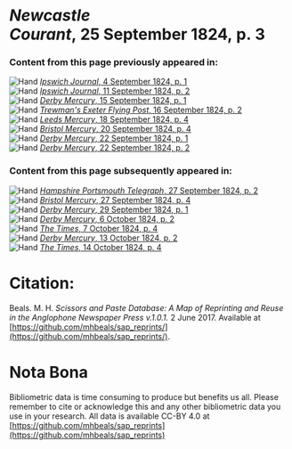 # *Newcastle Courant*, 25 September 1824, p. 3  
  
### Content from this page previously appeared in:  
![Hand](http://scissorsandpaste.net/wp-content/uploads/2017/06/smallhandpointer.png) [*Ipswich Journal*, 4 September 1824, p. 1](https://mhbeals.github.io/sap_html/Ipswich-Journal/Ipswich-Journal-4-September-1824-p-1)  
![Hand](http://scissorsandpaste.net/wp-content/uploads/2017/06/smallhandpointer.png) [*Ipswich Journal*, 11 September 1824, p. 2](https://mhbeals.github.io/sap_html/Ipswich-Journal/Ipswich-Journal-11-September-1824-p-2)  
![Hand](http://scissorsandpaste.net/wp-content/uploads/2017/06/smallhandpointer.png) [*Derby Mercury*, 15 September 1824, p. 1](https://mhbeals.github.io/sap_html/Derby-Mercury/Derby-Mercury-15-September-1824-p-1)  
![Hand](http://scissorsandpaste.net/wp-content/uploads/2017/06/smallhandpointer.png) [*Trewman's Exeter Flying Post*, 16 September 1824, p. 2](https://mhbeals.github.io/sap_html/Trewman's-Exeter-Flying-Post/Trewman's-Exeter-Flying-Post-16-September-1824-p-2)  
![Hand](http://scissorsandpaste.net/wp-content/uploads/2017/06/smallhandpointer.png) [*Leeds Mercury*, 18 September 1824, p. 4](https://mhbeals.github.io/sap_html/Leeds-Mercury/Leeds-Mercury-18-September-1824-p-4)  
![Hand](http://scissorsandpaste.net/wp-content/uploads/2017/06/smallhandpointer.png) [*Bristol Mercury*, 20 September 1824, p. 4](https://mhbeals.github.io/sap_html/Bristol-Mercury/Bristol-Mercury-20-September-1824-p-4)  
![Hand](http://scissorsandpaste.net/wp-content/uploads/2017/06/smallhandpointer.png) [*Derby Mercury*, 22 September 1824, p. 1](https://mhbeals.github.io/sap_html/Derby-Mercury/Derby-Mercury-22-September-1824-p-1)  
![Hand](http://scissorsandpaste.net/wp-content/uploads/2017/06/smallhandpointer.png) [*Derby Mercury*, 22 September 1824, p. 2](https://mhbeals.github.io/sap_html/Derby-Mercury/Derby-Mercury-22-September-1824-p-2)  
  
### Content from this page subsequently appeared in:  
![Hand](http://scissorsandpaste.net/wp-content/uploads/2017/06/smallhandpointer.png) [*Hampshire Portsmouth Telegraph*, 27 September 1824, p. 2](https://mhbeals.github.io/sap_html/Hampshire-Portsmouth-Telegraph/Hampshire-Portsmouth-Telegraph-27-September-1824-p-2)  
![Hand](http://scissorsandpaste.net/wp-content/uploads/2017/06/smallhandpointer.png) [*Bristol Mercury*, 27 September 1824, p. 4](https://mhbeals.github.io/sap_html/Bristol-Mercury/Bristol-Mercury-27-September-1824-p-4)  
![Hand](http://scissorsandpaste.net/wp-content/uploads/2017/06/smallhandpointer.png) [*Derby Mercury*, 29 September 1824, p. 1](https://mhbeals.github.io/sap_html/Derby-Mercury/Derby-Mercury-29-September-1824-p-1)  
![Hand](http://scissorsandpaste.net/wp-content/uploads/2017/06/smallhandpointer.png) [*Derby Mercury*, 6 October 1824, p. 2](https://mhbeals.github.io/sap_html/Derby-Mercury/Derby-Mercury-6-October-1824-p-2)  
![Hand](http://scissorsandpaste.net/wp-content/uploads/2017/06/smallhandpointer.png) [*The Times*, 7 October 1824, p. 4](https://mhbeals.github.io/sap_html/The-Times/The-Times-7-October-1824-p-4)  
![Hand](http://scissorsandpaste.net/wp-content/uploads/2017/06/smallhandpointer.png) [*Derby Mercury*, 13 October 1824, p. 2](https://mhbeals.github.io/sap_html/Derby-Mercury/Derby-Mercury-13-October-1824-p-2)  
![Hand](http://scissorsandpaste.net/wp-content/uploads/2017/06/smallhandpointer.png) [*The Times*, 14 October 1824, p. 4](https://mhbeals.github.io/sap_html/The-Times/The-Times-14-October-1824-p-4)  


# Citation: 

Beals. M. H. *Scissors and Paste Database: A Map of Reprinting and Reuse in the Anglophone Newspaper Press v.1.0.1.* 2 June 2017. Available at [https://github.com/mhbeals/sap_reprints/](https://github.com/mhbeals/sap_reprints/). 

# Nota Bona

Bibliometric data is time consuming to produce but benefits us all. Please remember to cite or acknowledge this and any other bibliometric data you use in your research. All data is available CC-BY 4.0 at [https://github.com/mhbeals/sap_reprints](https://github.com/mhbeals/sap_reprints)